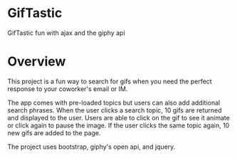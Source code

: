 # GifTastic
GifTastic fun with ajax and the giphy api

# Overview
This project is a fun way to search for gifs when you need the perfect response to your coworker's email or IM.  

The app comes with pre-loaded topics but users can also add additional search phrases.  When the user clicks a search topic, 10 gifs are returned and displayed to the user.  Users are able to click on the gif to see it animate or click again to pause the image.  If the user clicks the same topic again, 10 new gifs are added to the page. 

The project uses bootstrap, giphy's open api, and jquery. 